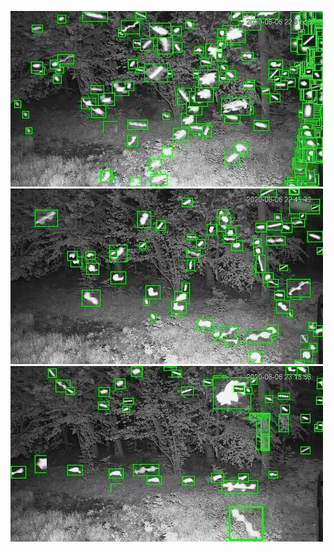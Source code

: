 ![20200606-221515-224520](in/20200606/20200606-221515-224520_0_.jpg)
![20200606-224525-231530](in/20200606/20200606-224525-231530_0_.jpg)
![20200606-231535-234540](in/20200606/20200606-231535-234540_0_.jpg)
